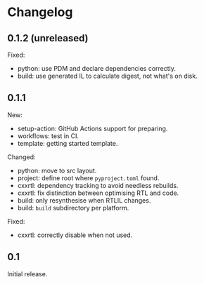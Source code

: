 # Changelog

## 0.1.2 (unreleased)

Fixed:

* python: use PDM and declare dependencies correctly.
* build: use generated IL to calculate digest, not what's on disk.

## 0.1.1

New:

* setup-action: GitHub Actions support for preparing.
* workflows: test in CI.
* template: getting started template.

Changed:

* python: move to src layout.
* project: define root where `pyproject.toml` found.
* cxxrtl: dependency tracking to avoid needless rebuilds.
* cxxrtl: fix distinction between optimising RTL and code.
* build: only resynthesise when RTLIL changes.
* build: `build` subdirectory per platform.

Fixed:

* cxxrtl: correctly disable when not used.

## 0.1

Initial release.

